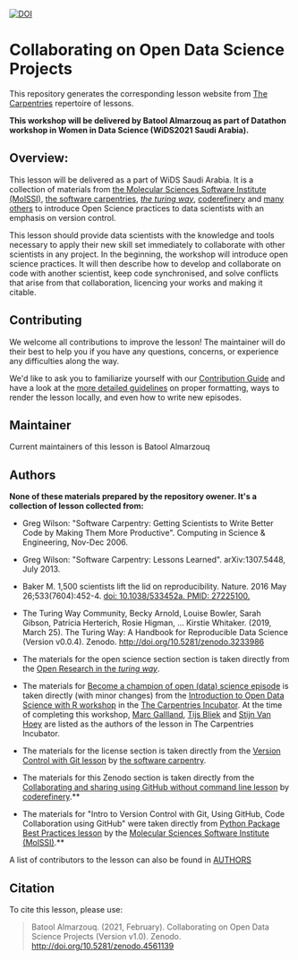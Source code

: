 [![DOI](https://zenodo.org/badge/337206479.svg)](https://zenodo.org/badge/latestdoi/337206479)

# Collaborating on Open Data Science Projects

This repository generates the corresponding lesson website from [The Carpentries](https://carpentries.org/) repertoire of lessons. 

**This workshop will be delivered by Batool Almarzouq as part of Datathon workshop in Women in Data Science (WiDS2021 Saudi Arabia).**

## Overview:

This lesson will be delivered as a part of WiDS Saudi Arabia. It is a collection of materials from [the Molecular Sciences Software Institute (MolSSI)](http://education.molssi.org/python-package-best-practices/), [the software carpentries](https://swcarpentry.github.io/git-novice/), [_the turing way_](https://the-turing-way.netlify.app/welcome.html), [coderefinery](https://coderefinery.org/) and [many others](https://github.com/BatoolMM/Collaborating-on-Open-Data-Science-Projects/blob/gh-pages/AUTHORS) to introduce Open Science practices to data scientists with an emphasis on version control.

This lesson should provide data scientists with the knowledge and tools necessary to apply their new skill set immediately to collaborate with other scientists in any project. In the beginning, the workshop will introduce open science practices. It will then describe how to develop and collaborate on code with another scientist, keep code synchronised, and solve conflicts that arise from that collaboration, licencing your works and making it citable.


## Contributing

We welcome all contributions to improve the lesson! The maintainer will do their best to help you if you have any
questions, concerns, or experience any difficulties along the way.

We'd like to ask you to familiarize yourself with our [Contribution Guide](CONTRIBUTING.md) and have a look at
the [more detailed guidelines][lesson-example] on proper formatting, ways to render the lesson locally, and even
how to write new episodes.


## Maintainer

Current maintainers of this lesson is Batool Almarzouq

## Authors

**None of these materials prepared by the repository owener. It's a collection of lesson collected from:**

- Greg Wilson: "Software Carpentry: Getting Scientists to Write Better
Code by Making Them More Productive".  Computing in Science &
Engineering, Nov-Dec 2006.

- Greg Wilson: "Software Carpentry: Lessons Learned". arXiv:1307.5448,
July 2013.

- Baker M. 1,500 scientists lift the lid on reproducibility. Nature. 2016 May 26;533(7604):452-4. [doi: 10.1038/533452a. PMID: 27225100.](https://pubmed.ncbi.nlm.nih.gov/27225100/)

- The Turing Way Community, Becky Arnold, Louise Bowler, Sarah Gibson, Patricia Herterich, Rosie Higman, … Kirstie Whitaker. (2019, March 25). The Turing Way: A Handbook for Reproducible Data Science (Version v0.0.4). Zenodo. http://doi.org/10.5281/zenodo.3233986

- The materials for the open science section section is taken directly from the [Open Research in the _turing way_](https://the-turing-way.netlify.app/reproducible-research/open.html).

- The materials for [Become a champion of open (data) science episode](https://batoolmm.github.io/Collaborating-on-Open-Data-Science-Projects/02-opendata/index.html) is taken directly (with minor changes) from the [Introduction to Open Data Science with R workshop](https://carpentries-incubator.github.io/open-science-with-r/09-champion/index.html) in the [The Carpentries Incubator](https://github.com/carpentries-incubator/proposals/#the-carpentries-incubator). At the time of completing this workshop, [Marc Gallland](m.galland@uva.nl), [Tijs Bliek](M.Bliek@uva.nl) and [Stijn Van Hoey](stijnvanhoey@gmail.com) are listed as the authors of the lesson in The Carpentries Incubator.

- The materials for the license section is taken directly from the [Version Control with Git lesson](https://swcarpentry.github.io/git-novice/11-licensing/index.html) by [the software carpentry](https://software-carpentry.org/).

- The materials for this Zenodo section is taken directly from the [Collaborating and sharing using GitHub without command line lesson](https://coderefinery.github.io/github-without-command-line/doi/) by [coderefinery](https://coderefinery.org/).**

- The materials for "Intro to Version Control with Git, Using GitHub,  Code Collaboration using GitHub" were taken directly from [Python Package Best Practices lesson](http://education.molssi.org/python-package-best-practices/02-git/index.html) by the [Molecular Sciences Software Institute (MolSSI)](https://molssi.org/).**

A list of contributors to the lesson can also be found in [AUTHORS](AUTHORS)

## Citation

To cite this lesson, please use:

> Batool Almarzouq. (2021, February). Collaborating on Open Data Science Projects (Version v1.0). Zenodo. http://doi.org/10.5281/zenodo.4561139

[lesson-example]: https://carpentries.github.io/lesson-example
